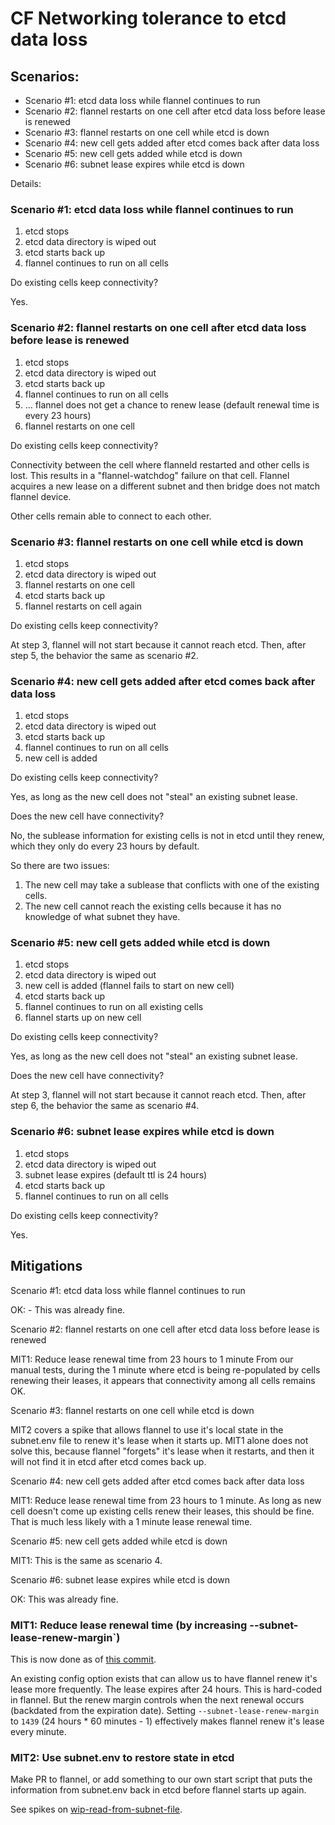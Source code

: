 # CF Networking tolerance to etcd data loss

## Scenarios:

- Scenario #1: etcd data loss while flannel continues to run
- Scenario #2: flannel restarts on one cell after etcd data loss before lease is renewed
- Scenario #3: flannel restarts on one cell while etcd is down
- Scenario #4: new cell gets added after etcd comes back after data loss
- Scenario #5: new cell gets added while etcd is down
- Scenario #6: subnet lease expires while etcd is down

Details:

### Scenario #1: etcd data loss while flannel continues to run

1. etcd stops
2. etcd data directory is wiped out
3. etcd starts back up
4. flannel continues to run on all cells

Do existing cells keep connectivity?

Yes.


### Scenario #2: flannel restarts on one cell after etcd data loss before lease is renewed

1. etcd stops
2. etcd data directory is wiped out
3. etcd starts back up
4. flannel continues to run on all cells
5. ... flannel does not get a chance to renew lease (default renewal time is every 23 hours)
6. flannel restarts on one cell

Do existing cells keep connectivity?

Connectivity between the cell where flanneld restarted and other cells is lost.
This results in a "flannel-watchdog" failure on that cell.
Flannel acquires a new lease on a different subnet and then bridge does not match flannel device.

Other cells remain able to connect to each other.


### Scenario #3: flannel restarts on one cell while etcd is down

1. etcd stops
2. etcd data directory is wiped out
3. flannel restarts on one cell
4. etcd starts back up
5. flannel restarts on cell again

Do existing cells keep connectivity?

At step 3, flannel will not start because it cannot reach etcd.
Then, after step 5, the behavior the same as scenario #2.


### Scenario #4: new cell gets added after etcd comes back after data loss

1. etcd stops
2. etcd data directory is wiped out
3. etcd starts back up
4. flannel continues to run on all cells
5. new cell is added

Do existing cells keep connectivity?

Yes, as long as the new cell does not "steal" an existing subnet lease.

Does the new cell have connectivity?

No, the sublease information for existing cells is not in etcd until they renew, which they only do every 23 hours by default.

So there are two issues:

  1. The new cell may take a sublease that conflicts with one of the existing cells.
  2. The new cell cannot reach the existing cells because it has no knowledge of what subnet they have.


### Scenario #5: new cell gets added while etcd is down

1. etcd stops
2. etcd data directory is wiped out
3. new cell is added (flannel fails to start on new cell)
4. etcd starts back up
5. flannel continues to run on all existing cells
6. flannel starts up on new cell

Do existing cells keep connectivity?

Yes, as long as the new cell does not "steal" an existing subnet lease.

Does the new cell have connectivity?

At step 3, flannel will not start because it cannot reach etcd.
Then, after step 6, the behavior the same as scenario #4.


### Scenario #6: subnet lease expires while etcd is down

1. etcd stops
2. etcd data directory is wiped out
3. subnet lease expires (default ttl is 24 hours)
3. etcd starts back up
4. flannel continues to run on all cells

Do existing cells keep connectivity?

Yes.

## Mitigations

Scenario #1: etcd data loss while flannel continues to run

OK: - This was already fine.

Scenario #2: flannel restarts on one cell after etcd data loss before lease is renewed

MIT1: Reduce lease renewal time from 23 hours to 1 minute
From our manual tests, during the 1 minute where etcd is being re-populated by cells renewing their leases,
it appears that connectivity among all cells remains OK.

Scenario #3: flannel restarts on one cell while etcd is down

MIT2 covers a spike that allows flannel to use it's local state in the subnet.env file to renew it's lease when it starts up.
MIT1 alone does not solve this, because flannel "forgets" it's lease when it restarts,
and then it will not find it in etcd after etcd comes back up.

Scenario #4: new cell gets added after etcd comes back after data loss

MIT1: Reduce lease renewal time from 23 hours to 1 minute. As long as new cell doesn't come up existing cells renew their leases,
this should be fine. That is much less likely with a 1 minute lease renewal time.

Scenario #5: new cell gets added while etcd is down

MIT1: This is the same as scenario 4.

Scenario #6: subnet lease expires while etcd is down

OK: This was already fine.

### MIT1: Reduce lease renewal time (by increasing --subnet-lease-renew-margin`)

This is now done as of [this commit](https://github.com/cloudfoundry-incubator/cf-networking-release/commit/e9a1b5facfc56c7413e5165b1c1639b1e9e8bf77).

An existing config option exists that can allow us to have flannel renew it's lease more frequently.
The lease expires after 24 hours.  This is hard-coded in flannel.  But the renew margin controls when the next renewal occurs
(backdated from the expiration date). Setting `--subnet-lease-renew-margin` to `1439` (24 hours * 60 minutes - 1) effectively
makes flannel renew it's lease every minute.

### MIT2: Use subnet.env to restore state in etcd

Make PR to flannel, or add something to our own start script that puts the information from subnet.env back in etcd
before flannel starts up again.

See spikes on [wip-read-from-subnet-file](https://github.com/coreos/flannel/compare/master...cf-container-networking:wip-read-from-subnet-file).
